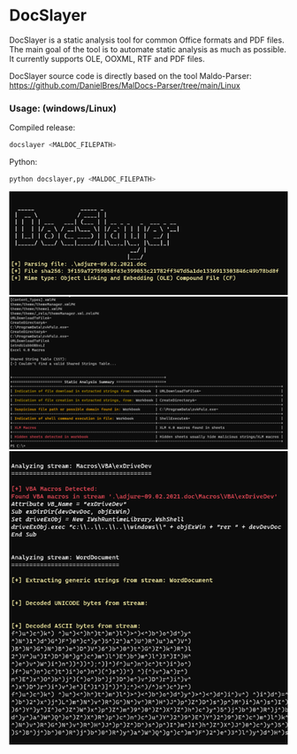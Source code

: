 # DocSlayer
DocSlayer is a static analysis tool for common Office formats and PDF files.
The main goal of the tool is to automate static analysis as much as possible.
It currently supports OLE, OOXML, RTF and PDF files.

DocSlayer source code is directly based on the tool Maldo-Parser: 
https://github.com/DanielBres/MalDocs-Parser/tree/main/Linux 

### Usage: (windows/Linux)

Compiled release:
```bash
docslayer <MALDOC_FILEPATH>
```

Python:
```bash
python docslayer,py <MALDOC_FILEPATH>
```

<img src="./images/docslayer1.png" alt="" width="800 ">

<img src="./images/docslayer2.png" alt="" width="800 ">

<img src="./images/docslayer3.png" alt="" width="800 ">

